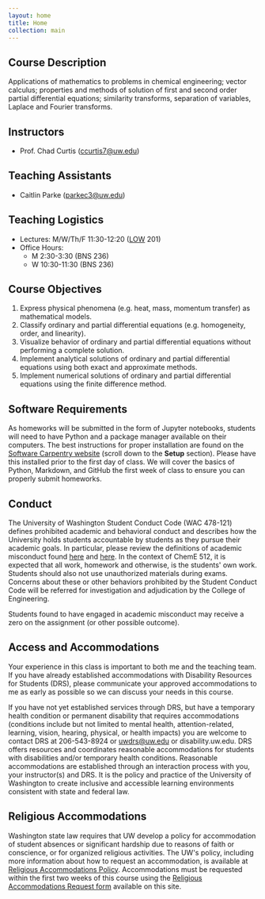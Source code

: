 ```yaml
---
layout: home
title: Home
collection: main
---
```


## Course Description

Applications of mathematics to problems in chemical engineering; vector calculus; properties and methods of solution of first and second order partial differential equations; similarity transforms, separation of variables, Laplace and Fourier transforms.

## Instructors

- Prof. Chad Curtis (ccurtis7@uw.edu)

## Teaching Assistants

- Caitlin Parke (parkec3@uw.edu)

## Teaching Logistics

- Lectures: M/W/Th/F 11:30-12:20 ([LOW](https://www.washington.edu/maps/#!/low) 201)
- Office Hours:
  - M 2:30-3:30 (BNS 236)
  - W 10:30-11:30 (BNS 236)

## Course Objectives

1. Express physical phenomena (e.g. heat, mass, momentum transfer) as mathematical models.
2. Classify ordinary and partial differential equations (e.g. homogeneity, order, and linearity).
3. Visualize behavior of ordinary and partial differential equations without performing a complete solution.
4. Implement analytical solutions of ordinary and partial differential equations using both exact and approximate methods.
5. Implement numerical solutions of ordinary and partial differential equations using the finite difference method.

## Software Requirements

As homeworks will be submitted in the form of Jupyter notebooks, students will need to have Python and a package manager available on their computers. The best instructions for proper installation are found on the [Software Carpentry website](https://uwescience.github.io/2019-01-15-uw/) (scroll down to the **Setup** section). Please have this installed prior to the first day of class. We will cover the basics of Python, Markdown, and GitHub the first week of class to ensure you can properly submit homeworks.

## Conduct

The University of Washington Student Conduct Code (WAC 478-121) defines prohibited academic and behavioral conduct and describes how the University holds students accountable by students as they pursue their academic goals. In particular, please review the definitions of academic misconduct found [here](http://www.washington.edu/admin/rules/policies/SGP/SPCH209.html#7) and [here](http://www.washington.edu/admin/rules/policies/SGP/SPCH210.html#7). In the context of ChemE 512, it is expected that all work, homework and otherwise, is the students' own work. Students should also not use unauthorized materials during exams. Concerns about these or other behaviors prohibited by the Student Conduct Code will be referred for investigation and adjudication by the College of Engineering.

Students found to have engaged in academic misconduct may receive a zero on the assignment (or other possible outcome).

## Access and Accommodations

Your experience in this class is important to both me and the teaching team. If you have already established accommodations with Disability Resources for Students (DRS), please communicate your approved accommodations to me as early as possible so we can discuss your needs in this course.

If you have not yet established services through DRS, but have a temporary health condition or permanent disability that requires accommodations (conditions include but not limited to mental health, attention-related, learning, vision, hearing, physical, or health impacts) you are welcome to contact DRS at 206-543-8924 or uwdrs@uw.edu or disability.uw.edu. DRS offers resources and coordinates reasonable accommodations for students with disabilities and/or temporary health conditions. Reasonable accommodations are established through an interaction process with you, your instructor(s) and DRS. It is the policy and practice of the University of Washington to create inclusive and accessible learning environments consistent with state and federal law.

## Religious Accommodations

Washington state law requires that UW develop a policy for accommodation of student absences or significant hardship due to reasons of faith or conscience, or for organized religious activities. The UW's policy, including more information about how to request an accommodation, is available at [Religious Accommodations Policy](https://registrar.washington.edu/staffandfaculty/religious-accommodations-policy/). Accommodations must be requested within the first two weeks of this course using the [Religious Accommodations Request form](https://registrar.washington.edu/students/religious-accommodations-request/) available on this site.

<div class="home">

</div>
